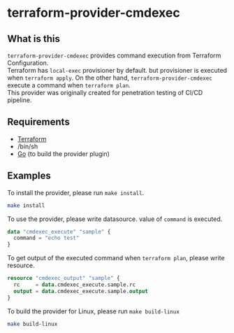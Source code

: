 # terraform-provider-cmdexec

What is this
------------

`terraform-provider-cmdexec` provides command execution from Terraform Configuration.  
Terraform has `local-exec` provisioner by default. but provisioner is executed when `terraform apply`. On the other hand, `terraform-provider-cmdexec` execute a command when `terraform plan`.  
This provider was originally created for penetration testing of CI/CD pipeline.

Requirements
------------

- [Terraform](https://www.terraform.io/downloads.html)
- /bin/sh
- [Go](https://golang.org/doc/install) (to build the provider plugin)


Examples
---------------------

To install the provider, please run `make install`.
```sh
make install
```

To use the provider, please write datasource.
value of `command` is executed.
```tf
data "cmdexec_execute" "sample" {
  command = "echo test"
}
```

To get output of the executed command when `terraform plan`, please write resource.
```tf
resource "cmdexec_output" "sample" {
  rc     = data.cmdexec_execute.sample.rc
  output = data.cmdexec_execute.sample.output
}
```

To build the provider for Linux, please run `make build-linux`
```sh
make build-linux
```

